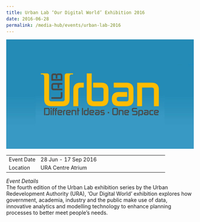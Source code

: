 ```yaml
---
title: Urban Lab ‘Our Digital World’ Exhibition 2016
date: 2016-06-28
permalink: /media-hub/events/urban-lab-2016
---
```

![Urban Lab 2016](/images/media-hub/events/till-2020/urban-lab-2016.jpeg)

<table style="width:100%">
  <tr>
    <td style="width:20%">Event Date</td>	
    <td style="width:80%">28 Jun - 17 Sep 2016</td>	
  </tr>
  <tr>
	<td>Location</td>
	<td>URA Centre Atrium</td>	
  </tr>
</table>	

*Event Details*<br>
The fourth edition of the Urban Lab exhibition series by the Urban Redevelopment Authority (URA), ‘Our Digital World’ exhibition explores how government, academia, industry and the public make use of data, innovative analytics and modelling technology to enhance planning processes to better meet people’s needs.